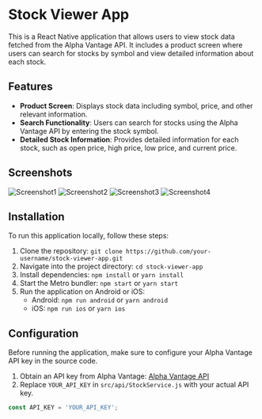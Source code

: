 # Stock Viewer App

This is a React Native application that allows users to view stock data fetched from the Alpha Vantage API. It includes a product screen where users can search for stocks by symbol and view detailed information about each stock.

## Features

- **Product Screen**: Displays stock data including symbol, price, and other relevant information.
- **Search Functionality**: Users can search for stocks using the Alpha Vantage API by entering the stock symbol.
- **Detailed Stock Information**: Provides detailed information for each stock, such as open price, high price, low price, and current price.

## Screenshots

![Screenshot1](image1.png)
![Screenshot2](image2.png)
![Screenshot3](image3.png)
![Screenshot4](image4.png)

## Installation

To run this application locally, follow these steps:

1. Clone the repository: `git clone https://github.com/your-username/stock-viewer-app.git`
2. Navigate into the project directory: `cd stock-viewer-app`
3. Install dependencies: `npm install` or `yarn install`
4. Start the Metro bundler: `npm start` or `yarn start`
5. Run the application on Android or iOS:
   - Android: `npm run android` or `yarn android`
   - iOS: `npm run ios` or `yarn ios`

## Configuration

Before running the application, make sure to configure your Alpha Vantage API key in the source code.

1. Obtain an API key from Alpha Vantage: [Alpha Vantage API](https://www.alphavantage.co/support/#api-key)
2. Replace `YOUR_API_KEY` in `src/api/StockService.js` with your actual API key.

```javascript
const API_KEY = 'YOUR_API_KEY';
